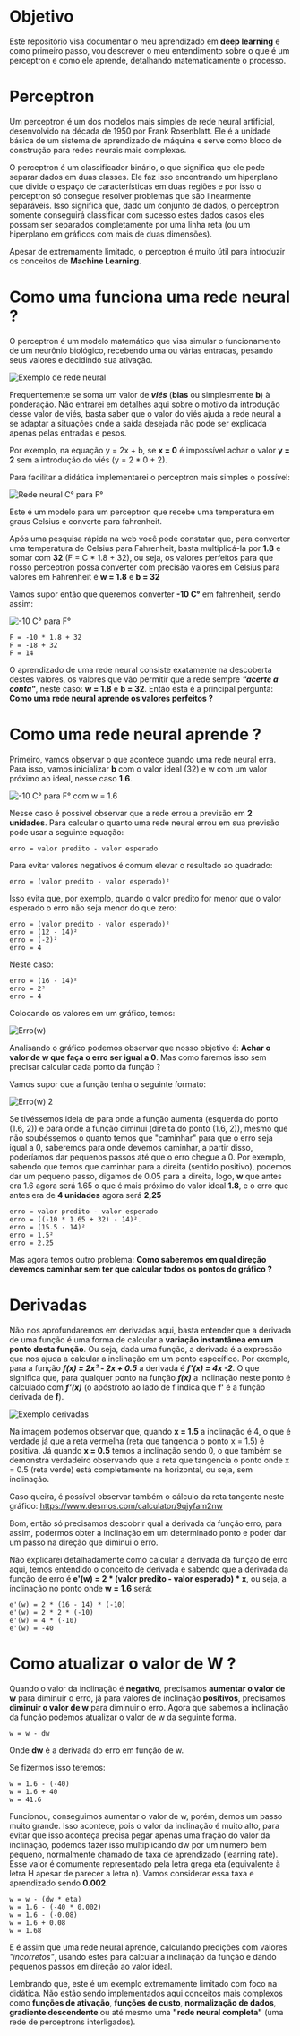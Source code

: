 
# Objetivo

Este repositório visa documentar o meu aprendizado em **deep learning** e como primeiro passo, vou descrever o meu entendimento sobre o que é um perceptron e como ele aprende, detalhando matematicamente o processo.

# Perceptron

Um perceptron é um dos modelos mais simples de rede neural artificial, desenvolvido na década de 1950 por Frank Rosenblatt. Ele é a unidade básica de um sistema de aprendizado de máquina e serve como bloco de construção para redes neurais mais complexas. 

O perceptron é um classificador binário, o que significa que ele pode separar dados em duas classes. Ele faz isso encontrando um hiperplano que divide o espaço de características em duas regiões e por isso o perceptron só consegue resolver problemas que são linearmente separáveis. Isso significa que, dado um conjunto de dados, o perceptron somente conseguirá classificar com sucesso estes dados casos eles possam ser separados completamente por uma linha reta (ou um hiperplano em gráficos com mais de duas dimensões).

Apesar de extremamente limitado, o perceptron é muito útil para introduzir os conceitos de **Machine Learning**.

# Como uma funciona uma rede neural ?

O perceptron é um modelo matemático que visa simular o funcionamento de um neurônio biológico, recebendo uma ou várias entradas, pesando seus valores e decidindo sua ativação.

![Exemplo de rede neural](https://i.imgur.com/Ejcxjag.png)

Frequentemente se soma um valor de ***viés*** (**bias** ou simplesmente **b**) à ponderação. Não entrarei em detalhes aqui sobre o motivo da introdução desse valor de viés, basta saber que o valor do viés ajuda a rede neural a se adaptar a situações onde a saída desejada não pode ser explicada apenas pelas entradas e pesos.

Por exemplo, na equação y = 2x + b, se **x = 0** é impossível achar o valor **y = 2** sem a introdução do viés (y = 2 * 0 + 2).

Para facilitar a didática implementarei o perceptron mais simples o possível:

![Rede neural C° para F°](https://i.imgur.com/m6AMVrd.png)

Este é um modelo para um perceptron que recebe uma temperatura em graus Celsius e converte para fahrenheit.

Após uma pesquisa rápida na web você pode constatar que, para converter uma temperatura de Celsius para Fahrenheit, basta multiplicá-la por **1.8** e somar com **32** (F = C * 1.8 + 32), ou seja, os valores perfeitos para que nosso perceptron possa converter com precisão valores em Celsius para valores em Fahrenheit é **w = 1.8** e **b = 32**

Vamos supor então que queremos converter **-10 C°** em fahrenheit, sendo assim:

![-10 C° para F°](https://i.imgur.com/zZXvkCs.png)

    F = -10 * 1.8 + 32
    F = -18 + 32
    F = 14

O aprendizado de uma rede neural consiste exatamente na descoberta destes valores, os valores que vão permitir que a rede sempre ***"acerte a conta"***, neste caso: **w = 1.8** e **b = 32**. Então esta é a principal pergunta: **Como uma rede neural aprende os valores perfeitos ?**

# Como uma rede neural aprende ?

Primeiro, vamos observar o que acontece quando uma rede neural erra. Para isso, vamos inicializar **b** com o valor ideal (32) e w com um valor próximo ao ideal, nesse caso **1.6**.

![-10 C° para F° com w = 1.6](https://i.imgur.com/Wjc2tHD.png)

Nesse caso é possível observar que a rede errou a previsão em **2 unidades**. Para calcular o quanto uma rede neural errou em sua previsão pode usar a seguinte equação:

    erro = valor predito - valor esperado

Para evitar valores negativos é comum elevar o resultado ao quadrado:

    erro = (valor predito - valor esperado)²

Isso evita que, por exemplo, quando o valor predito for menor que o valor esperado o erro não seja menor do que zero:

    erro = (valor predito - valor esperado)²
    erro = (12 - 14)²
    erro = (-2)²
    erro = 4

Neste caso:

    erro = (16 - 14)²
    erro = 2²
    erro = 4

Colocando os valores em um gráfico, temos:

![Erro(w)](https://i.imgur.com/AsWtRf5.png)

Analisando o gráfico podemos observar que nosso objetivo é: **Achar o valor de w que faça o erro ser igual a 0**. Mas como faremos isso sem precisar calcular cada ponto da função ?

Vamos supor que a função tenha o seguinte formato:

![Erro(w) 2](https://i.imgur.com/SOF79ll.png)

Se tivéssemos ideia de para onde a função aumenta (esquerda do ponto (1.6, 2)) e para onde a função diminui (direita do ponto (1.6, 2)), mesmo que não soubéssemos o quanto temos que "caminhar" para que o erro seja igual a 0, saberemos para onde devemos caminhar, a partir disso, poderíamos dar pequenos passos até que o erro chegue a 0. Por exemplo, sabendo que temos que caminhar para a direita (sentido positivo), podemos dar um pequeno passo, digamos de 0.05 para a direita, logo, **w** que antes era 1.6 agora será 1.65 o que é mais próximo do valor ideal **1.8**, e o erro que antes era de **4 unidades** agora será **2,25** 

    erro = valor predito - valor esperado
    erro = ((-10 * 1.65 + 32) - 14)².
    erro = (15.5 - 14)²
    erro = 1,5²
    erro = 2.25

Mas agora temos outro problema: **Como saberemos em qual direção devemos caminhar sem ter que calcular todos os pontos do gráfico ?**

# Derivadas

Não nos aprofundaremos em derivadas aqui, basta entender que a derivada de uma função é uma forma de calcular a **variação instantânea em um ponto desta função**. Ou seja, dada uma função, a derivada é a expressão que nos ajuda a calcular a inclinação em um ponto específico. Por exemplo, para a função ***f(x) = 2x² - 2x + 0.5*** a derivada é ***f'(x) = 4x -2***. O que significa que, para qualquer ponto na função ***f(x)*** a inclinação neste ponto é calculado com ***f'(x)*** (o apóstrofo ao lado de f indica que **f'** é a função derivada de **f**).

![Exemplo derivadas](https://i.imgur.com/6DbzSIM.png)

Na imagem podemos observar que, quando **x = 1.5** a inclinação é 4, o que é verdade já que a reta vermelha (reta que tangencia o ponto x = 1.5) é positiva. Já quando **x = 0.5** temos a inclinação sendo 0, o que também se demonstra verdadeiro observando que a reta que tangencia o ponto onde x = 0.5 (reta verde) está completamente na horizontal, ou seja, sem inclinação.

Caso queira, é possível observar também o cálculo da reta tangente neste gráfico: https://www.desmos.com/calculator/9qjyfam2nw

Bom, então só precisamos descobrir qual a derivada da função erro, para assim, podermos obter a inclinação em um determinado ponto e poder dar um passo na direção que diminui o erro.

Não explicarei detalhadamente como calcular a derivada da função de erro aqui, temos entendido o conceito de derivada e sabendo que a derivada da função de erro é **e'(w) = 2 * (valor predito - valor esperado) * x**, ou seja, a inclinação no ponto onde **w = 1.6** será:

    e'(w) = 2 * (16 - 14) * (-10)
    e'(w) = 2 * 2 * (-10)
    e'(w) = 4 * (-10)
    e'(w) = -40

# Como atualizar o valor de W ?

Quando o valor da inclinação é **negativo**, precisamos **aumentar o valor de w** para diminuir o erro, já para valores de inclinação **positivos**, precisamos **diminuir o valor de w** para diminuir o erro. Agora que sabemos a inclinação da função podemos atualizar o valor de w da seguinte forma.

    w = w - dw

Onde **dw** é a derivada do erro em função de w.

Se fizermos isso teremos: 

    w = 1.6 - (-40)
    w = 1.6 + 40
    w = 41.6

Funcionou, conseguimos aumentar o valor de w, porém, demos um passo muito grande. Isso acontece, pois o valor da inclinação é muito alto, para evitar que isso aconteça precisa pegar apenas uma fração do valor da inclinação, podemos fazer isso multiplicando dw por um número bem pequeno, normalmente chamado de taxa de aprendizado (learning rate). Esse valor é comumente representado pela letra grega eta (equivalente à letra H apesar de parecer a letra n). Vamos considerar essa taxa e aprendizado sendo **0.002**.

    w = w - (dw * eta)
    w = 1.6 - (-40 * 0.002)
    w = 1.6 - (-0.08)
    w = 1.6 + 0.08
    w = 1.68

E é assim que uma rede neural aprende, calculando predições com valores *"incorretos"*, usando estes para calcular a inclinação da função e dando pequenos passos em direção ao valor ideal.

Lembrando que, este é um exemplo extremamente limitado com foco na didática. Não estão sendo implementados aqui conceitos mais complexos como **funções de ativação**, **funções de custo**, **normalização de dados**, **gradiente descendente** ou até mesmo uma **"rede neural completa"** (uma rede de perceptrons interligados).
